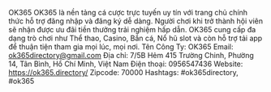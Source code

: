 OK365
OK365 là nền tảng cá cược trực tuyến uy tín với trang chủ chính thức hỗ trợ đăng nhập và đăng ký dễ dàng. Người chơi khi trở thành hội viên sẽ nhận được ưu đãi tiền thưởng trải nghiệm hấp dẫn. OK365 cung cấp đa dạng trò chơi như Thể thao, Casino, Bắn cá, Nổ hũ slot và còn hỗ trợ tải app để thuận tiện tham gia mọi lúc, mọi nơi.
Tên Công Ty: OK365
Email: ok365directory@gmail.com
Địa chỉ: 7/5B Hẻm 415 Trường Chinh, Phường 14, Tân Bình, Hồ Chí Minh, Việt Nam
Điện thoại: 0956547436
Website: https://ok365.directory/ 
Zipcode: 70000
Hashtags: #ok365directory, #ok365